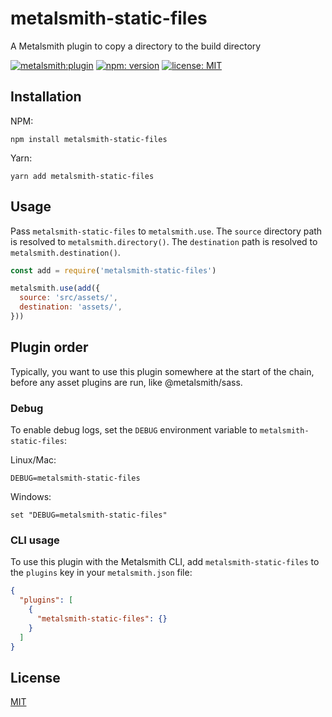 # metalsmith-static-files

A Metalsmith plugin to copy a directory to the build directory

[![metalsmith:plugin][metalsmith-badge]][metalsmith-url]
[![npm: version][npm-badge]][npm-url]
[![license: MIT][license-badge]][license-url]

## Installation

NPM:

```
npm install metalsmith-static-files
```

Yarn:

```
yarn add metalsmith-static-files
```

## Usage

Pass `metalsmith-static-files` to `metalsmith.use`. The `source` directory path is resolved to `metalsmith.directory()`. The `destination` path is resolved to `metalsmith.destination()`.

```js
const add = require('metalsmith-static-files')

metalsmith.use(add({
  source: 'src/assets/',
  destination: 'assets/',
}))
```

## Plugin order
Typically, you want to use this plugin somewhere at the start of the chain, before any asset plugins are run, like @metalsmith/sass.

### Debug

To enable debug logs, set the `DEBUG` environment variable to `metalsmith-static-files`:

Linux/Mac:

```
DEBUG=metalsmith-static-files
```

Windows:

```
set "DEBUG=metalsmith-static-files"
```

### CLI usage

To use this plugin with the Metalsmith CLI, add `metalsmith-static-files` to the `plugins` key in your `metalsmith.json` file:

```json
{
  "plugins": [
    {
      "metalsmith-static-files": {}
    }
  ]
}
```

## License

[MIT](LICENSE)

[npm-badge]: https://img.shields.io/npm/v/metalsmith-static-files.svg
[npm-url]: https://www.npmjs.com/package/metalsmith-static-files
[metalsmith-badge]: https://img.shields.io/badge/metalsmith-plugin-green.svg?longCache=true
[metalsmith-url]: https://metalsmith.io
[license-badge]: https://img.shields.io/github/license/wernerglinka/metalsmith-static-files
[license-url]: LICENSE
